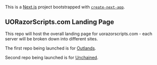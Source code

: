 This is a [Next.js](https://nextjs.org/) project bootstrapped with [`create-next-app`](https://github.com/vercel/next.js/tree/canary/packages/create-next-app).

## UORazorScripts.com Landing Page

This repo will host the overall landing page for uorazorscripts.com - each server will be broken down into different sites.  

The first repo being launched is for [Outlands](https://outlands.uorazorscripts.com).

Second repo being launched is for [Unchained](https://unchained.uorazorscripts.com).

